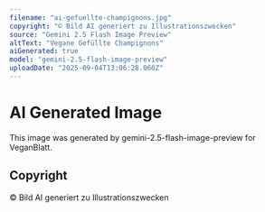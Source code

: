 ```yaml
---
filename: "ai-gefuellte-champignons.jpg"
copyright: "© Bild AI generiert zu Illustrationszwecken"
source: "Gemini 2.5 Flash Image Preview"
altText: "Vegane Gefüllte Champignons"
aiGenerated: true
model: "gemini-2.5-flash-image-preview"
uploadDate: "2025-09-04T13:06:28.060Z"
---
```


# AI Generated Image

This image was generated by gemini-2.5-flash-image-preview for VeganBlatt.

## Copyright
© Bild AI generiert zu Illustrationszwecken
